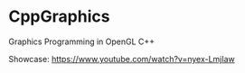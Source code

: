 # CppGraphics
Graphics Programming in OpenGL C++

Showcase: https://www.youtube.com/watch?v=nyex-LmjIaw
